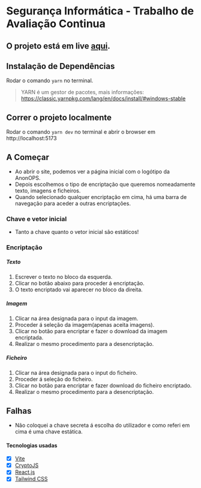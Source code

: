 # Segurança Informática - Trabalho de Avaliação Continua

## O projeto está em live [aqui](https://anonops-si.vercel.app).

## Instalação de Dependências

Rodar o comando `yarn` no terminal.

> YARN é um gestor de pacotes, mais informações: https://classic.yarnpkg.com/lang/en/docs/install/#windows-stable

## Correr o projeto localmente

Rodar o comando `yarn dev` no terminal e abrir o browser em http://localhost:5173

## A Começar

- Ao abrir o site, podemos ver a página inicial com o logótipo da AnonOPS.
- Depois escolhemos o tipo de encriptação que queremos nomeadamente texto, imagens e ficheiros.
- Quando selecionado qualquer encriptação em cima, há uma barra de navegação para aceder a outras encriptações.

### Chave e vetor inicial

- Tanto a chave quanto o vetor inicial são estáticos!

### Encriptação

##### Texto

1. Escrever o texto no bloco da esquerda.
2. Clicar no botão abaixo para proceder á encriptação.
3. O texto encriptado vai aparecer no bloco da direita.

##### Imagem

1. Clicar na área designada para o input da imagem.
2. Proceder á seleção da imagem(apenas aceita imagens).
3. Clicar no botão para encriptar e fazer o download da imagem encriptada.
4. Realizar o mesmo procedimento para a desencriptação.

##### Ficheiro

1. Clicar na área designada para o input do ficheiro.
2. Proceder á seleção do ficheiro.
3. Clicar no botão para encriptar e fazer download do ficheiro encriptado.
4. Realizar o mesmo procedimento para a desencriptação.

## Falhas

- Não coloquei a chave secreta á escolha do utilizador e como referi em cima é uma chave estática.

#### Tecnologias usadas

- [x] [Vite](https://vitejs.dev)
- [x] [CryptoJS](https://cryptojs.gitbook.io/docs/)
- [x] [React.js](https://react.dev/)
- [x] [Tailwind CSS](https://tailwindcss.com/)